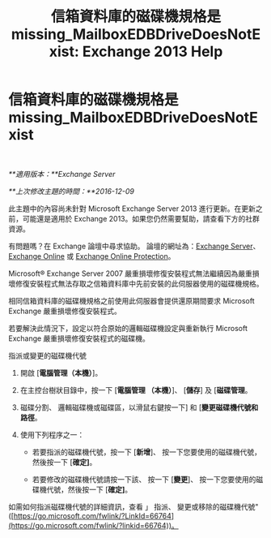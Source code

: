 ﻿---
title: '信箱資料庫的磁碟機規格是 missing_MailboxEDBDriveDoesNotExist: Exchange 2013 Help'
TOCTitle: 信箱資料庫的磁碟機規格是 missing_MailboxEDBDriveDoesNotExist
ms:assetid: 0e487aa1-3194-4a14-b255-a8b9f9afbf0e
ms:mtpsurl: https://technet.microsoft.com/zh-tw/library/ms.exch.setupreadiness.mailboxedbdrivedoesnotexist(v=EXCHG.150)
ms:contentKeyID: 50472563
ms.date: 05/21/2018
mtps_version: v=EXCHG.150
ms.translationtype: MT
---

# 信箱資料庫的磁碟機規格是 missing\_MailboxEDBDriveDoesNotExist

 

_**適用版本：**Exchange Server_

_**上次修改主題的時間：**2016-12-09_

此主題中的內容尚未針對 Microsoft Exchange Server 2013 進行更新。在更新之前，可能還是適用於 Exchange 2013。如果您仍然需要幫助，請查看下方的社群資源。

有問題嗎？在 Exchange 論壇中尋求協助。 論壇的網址為：[Exchange Server](https://go.microsoft.com/fwlink/p/?linkid=60612)、 [Exchange Online](https://go.microsoft.com/fwlink/p/?linkid=267542) 或 [Exchange Online Protection](https://go.microsoft.com/fwlink/p/?linkid=285351)。

Microsoft® Exchange Server 2007 嚴重損壞修復安裝程式無法繼續因為嚴重損壞修復安裝程式無法存取之信箱資料庫中先前安裝的此伺服器使用的磁碟機規格。

相同信箱資料庫的磁碟機規格之前使用此伺服器會提供還原期間要求 Microsoft Exchange 嚴重損壞修復安裝程式。

若要解決此情況下，設定以符合原始的邏輯磁碟機設定與重新執行 Microsoft Exchange 嚴重損壞修復安裝程式的磁碟機。

指派或變更的磁碟機代號

1.  開啟 \[**電腦管理（本機）**\]。

2.  在主控台樹狀目錄中，按一下 \[**電腦管理 （本機）**\]、 \[**儲存**\] 及 \[**磁碟管理**。

3.  磁碟分割、 邏輯磁碟機或磁碟區，以滑鼠右鍵按一下\] 和 \[**變更磁碟機代號和路徑**。

4.  使用下列程序之一：
    
      - 若要指派的磁碟機代號，按一下 \[**新增**\]、 按一下您要使用的磁碟機代號，然後按一下 \[**確定\]**。
    
      - 若要修改的磁碟機代號請按一下該、 按一下 \[**變更**\]、 按一下您要使用的磁碟機代號，然後按一下 \[**確定\]**。

如需如何指派磁碟機代號的詳細資訊，查看 」 指派、 變更或移除的磁碟機代號"([https://go.microsoft.com/fwlink/?LinkId=66764](https://go.microsoft.com/fwlink/?linkid=66764))。

